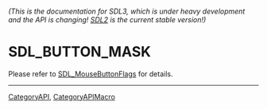 ###### (This is the documentation for SDL3, which is under heavy development and the API is changing! [SDL2](https://wiki.libsdl.org/SDL2/) is the current stable version!)
# SDL_BUTTON_MASK

Please refer to [SDL_MouseButtonFlags](SDL_MouseButtonFlags) for details.

----
[CategoryAPI](CategoryAPI), [CategoryAPIMacro](CategoryAPIMacro)


